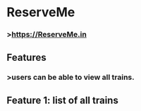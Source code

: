 # ReserveMe
### >https://ReserveMe.in

## Features
  ### >users can be able to view all trains.
## Feature 1: list of all trains
